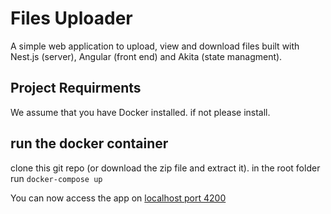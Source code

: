 # Files Uploader

A simple web application to upload, view and download files built with Nest.js (server), Angular (front end) and Akita (state managment).

## Project Requirments

We assume that you have Docker installed. if not please install.

## run the docker container

clone this git repo (or download the zip file and extract it).
in the root folder run `docker-compose up`


 You can now access the app on [localhost port 4200](http://localhost:4200)




